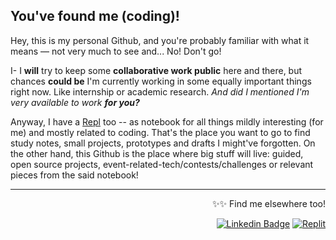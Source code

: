 ## You've found me (coding)!

Hey, this is my personal Github, and you're probably familiar with what it means — not very much to see and... No! Don't go!

I- I **will** try to keep some **collaborative work public** here and there, but chances **could be** I'm currently working in some equally important things right now. Like internship or academic research. *And did I mentioned I'm very available to work **for you?***

Anyway, I have a [Repl](https://replit.com/@sbohfm) too -- as notebook for all things mildly interesting (for me) and mostly related to coding. That's the place you want to go to find study notes, small projects, prototypes and drafts I might've forgotten. On the other hand, this Github is the place where big stuff will live: guided, open source projects, event-related-tech/contests/challenges or relevant pieces from the said notebook!

---

<div align="right">

  ✨✨ Find me elsewhere too!
  
  <a href="https://www.linkedin.com/in/lucasrgcruz/" >![Linkedin Badge](https://img.shields.io/badge/-Workin'%20onnit!%20🍷-black?style=flat&logo=Linkedin&logoColor=white)</a>
  <a href="https://replit.com/@sbohfm">![Replit](https://img.shields.io/badge/-Prototype%20that!%20🧶-black?style=flat&logo=Replit&logoColor=white)</a>
  
</div>
